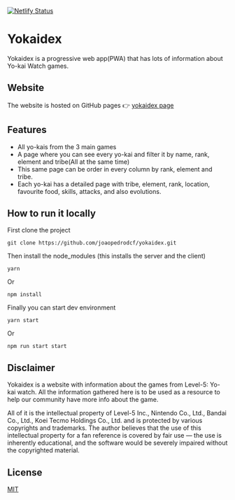 [![Netlify Status](https://api.netlify.com/api/v1/badges/5bc77de0-4f9f-458c-88d0-51adfbb64fa5/deploy-status)](https://app.netlify.com/sites/yokaidex/deploys)

# Yokaidex

Yokaidex is a progressive web app(PWA) that has lots of information about Yo-kai Watch games.

## Website

The website is hosted on GitHub pages 👉 [yokaidex page](https://yokaidex.com)

## Features

- All yo-kais from the 3 main games
- A page where you can see every yo-kai and filter it by name, rank, element and tribe(All at the same time)
- This same page can be order in every column by rank, element and tribe.
- Each yo-kai has a detailed page with tribe, element, rank, location, favourite food, skills, attacks, and also evolutions.

## How to run it locally

First clone the project

```shell
git clone https://github.com/joaopedrodcf/yokaidex.git
```

Then install the node_modules (this installs the server and the client)

```shell
yarn
```

Or

```shell
npm install
```

Finally you can start dev environment

```shell
yarn start
```

Or

```shell
npm run start start
```

## Disclaimer

Yokaidex is a website with information about the games from Level-5: Yo-kai watch. All the information gathered here is to be used as a resource to help our community have more info about the game.

All of it is the intellectual property of  Level-5 Inc., Nintendo Co., Ltd., Bandai Co., Ltd., Koei Tecmo Holdings Co., Ltd. and is protected by various copyrights and trademarks. The author believes that the use of this intellectual property for a fan reference is covered by fair use — the use is inherently educational, and the software would be severely impaired without the copyrighted material.

## License

[MIT](https://github.com/joaopedrodcf/yokaidex/blob/master/LICENSE)
